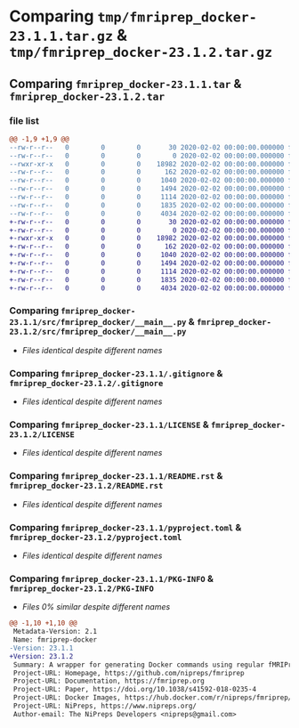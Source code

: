 # Comparing `tmp/fmriprep_docker-23.1.1.tar.gz` & `tmp/fmriprep_docker-23.1.2.tar.gz`

## Comparing `fmriprep_docker-23.1.1.tar` & `fmriprep_docker-23.1.2.tar`

### file list

```diff
@@ -1,9 +1,9 @@
--rw-r--r--   0        0        0       30 2020-02-02 00:00:00.000000 fmriprep_docker-23.1.1/.flake8
--rw-r--r--   0        0        0        0 2020-02-02 00:00:00.000000 fmriprep_docker-23.1.1/src/fmriprep_docker/__init__.py
--rwxr-xr-x   0        0        0    18982 2020-02-02 00:00:00.000000 fmriprep_docker-23.1.1/src/fmriprep_docker/__main__.py
--rw-r--r--   0        0        0      162 2020-02-02 00:00:00.000000 fmriprep_docker-23.1.1/src/fmriprep_docker/_version.py
--rw-r--r--   0        0        0     1040 2020-02-02 00:00:00.000000 fmriprep_docker-23.1.1/.gitignore
--rw-r--r--   0        0        0     1494 2020-02-02 00:00:00.000000 fmriprep_docker-23.1.1/LICENSE
--rw-r--r--   0        0        0     1114 2020-02-02 00:00:00.000000 fmriprep_docker-23.1.1/README.rst
--rw-r--r--   0        0        0     1835 2020-02-02 00:00:00.000000 fmriprep_docker-23.1.1/pyproject.toml
--rw-r--r--   0        0        0     4034 2020-02-02 00:00:00.000000 fmriprep_docker-23.1.1/PKG-INFO
+-rw-r--r--   0        0        0       30 2020-02-02 00:00:00.000000 fmriprep_docker-23.1.2/.flake8
+-rw-r--r--   0        0        0        0 2020-02-02 00:00:00.000000 fmriprep_docker-23.1.2/src/fmriprep_docker/__init__.py
+-rwxr-xr-x   0        0        0    18982 2020-02-02 00:00:00.000000 fmriprep_docker-23.1.2/src/fmriprep_docker/__main__.py
+-rw-r--r--   0        0        0      162 2020-02-02 00:00:00.000000 fmriprep_docker-23.1.2/src/fmriprep_docker/_version.py
+-rw-r--r--   0        0        0     1040 2020-02-02 00:00:00.000000 fmriprep_docker-23.1.2/.gitignore
+-rw-r--r--   0        0        0     1494 2020-02-02 00:00:00.000000 fmriprep_docker-23.1.2/LICENSE
+-rw-r--r--   0        0        0     1114 2020-02-02 00:00:00.000000 fmriprep_docker-23.1.2/README.rst
+-rw-r--r--   0        0        0     1835 2020-02-02 00:00:00.000000 fmriprep_docker-23.1.2/pyproject.toml
+-rw-r--r--   0        0        0     4034 2020-02-02 00:00:00.000000 fmriprep_docker-23.1.2/PKG-INFO
```

### Comparing `fmriprep_docker-23.1.1/src/fmriprep_docker/__main__.py` & `fmriprep_docker-23.1.2/src/fmriprep_docker/__main__.py`

 * *Files identical despite different names*

### Comparing `fmriprep_docker-23.1.1/.gitignore` & `fmriprep_docker-23.1.2/.gitignore`

 * *Files identical despite different names*

### Comparing `fmriprep_docker-23.1.1/LICENSE` & `fmriprep_docker-23.1.2/LICENSE`

 * *Files identical despite different names*

### Comparing `fmriprep_docker-23.1.1/README.rst` & `fmriprep_docker-23.1.2/README.rst`

 * *Files identical despite different names*

### Comparing `fmriprep_docker-23.1.1/pyproject.toml` & `fmriprep_docker-23.1.2/pyproject.toml`

 * *Files identical despite different names*

### Comparing `fmriprep_docker-23.1.1/PKG-INFO` & `fmriprep_docker-23.1.2/PKG-INFO`

 * *Files 0% similar despite different names*

```diff
@@ -1,10 +1,10 @@
 Metadata-Version: 2.1
 Name: fmriprep-docker
-Version: 23.1.1
+Version: 23.1.2
 Summary: A wrapper for generating Docker commands using regular fMRIPrep syntax
 Project-URL: Homepage, https://github.com/nipreps/fmriprep
 Project-URL: Documentation, https://fmriprep.org
 Project-URL: Paper, https://doi.org/10.1038/s41592-018-0235-4
 Project-URL: Docker Images, https://hub.docker.com/r/nipreps/fmriprep/tags/
 Project-URL: NiPreps, https://www.nipreps.org/
 Author-email: The NiPreps Developers <nipreps@gmail.com>
```

